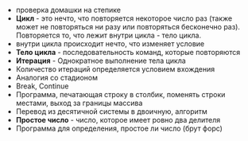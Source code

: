 - проверка домашки на степике
- **Цикл** - это нечто, что повторяется некоторое число раз (также может не повторяться ни разу или повторяться бесконечно раз). Повторяется то, что лежит внутри цикла - тело цикла.
- внутри цикла происходит нечто, что изменяет условие
- **Тело цикла** - последовательность команд, которые повторяются
- **Итерация** - Однократное выполнение тела цикла
- Количество итераций определяется условием вхождения
- Аналогия со стадионом
- Break, Continue
- Программа, печатающая строку в столбик, поменять строки местами, выход за границы массива
- Перевод из десятичной системы в двоичную, алгоритм
- **Простоe число** - число, которое имеет ровно два делителя
- Программа для определения, простое ли число (брут форс)